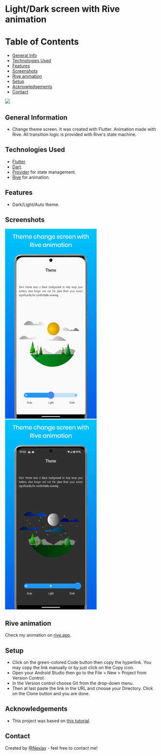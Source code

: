 # Light/Dark screen with Rive animation

# Table of Contents
* [General Info](#general-information)
* [Technologies Used](#technologies-used)
* [Features](#features)
* [Screenshots](#screenshots)
* [Rive animation](#rive-animation)
* [Setup](#setup)
* [Acknowledgements](#acknowledgements)
* [Contact](#contact)
<!-- * [License](#license) -->


![](https://github.com/day_night_theme_animation/appgif.gif)


## General Information
- Change theme screen. It was created with Flutter. Animation made with Rive. All transition logic is provided with Rive's state machine.



## Technologies Used
- [Flutter](https://flutter.dev/?gclid=Cj0KCQjw1vSZBhDuARIsAKZlijRtxpWm4-4uONVZWImtjAFWLuNh3qXvWyRedL89vchIklx13I7zROwaAjR1EALw_wcB&gclsrc=aw.ds).
- [Dart](https://dart.dev/).
- [Provider](https://pub.dev/packages/provider) for state management.
- [Rive](https://rive.app/) for animation.



## Features
- Dark/Light/Auto theme.


## Screenshots
<img src="assets/git/light.png" width="300" height="620"/> <img src="assets/git/dark.png" width="300" height="620"/>



## Rive animation
Check my animation on [rive.app](https://rive.app/community/3338-7002-lightdark-theme).


## Setup
- Click on the green-colored Code button then copy the hyperlink. You may copy the link manually or by just click on the Copy icon.
- Open your Android Studio then go to the File > New > Project from Version Control.
- In the Version control choose Git from the drop-down menu.
- Then at last paste the link in the URL and choose your Directory. Click on the Clone button and you are done.



## Acknowledgements
- This project was based on [this tutorial](https://help.rive.app/).


## Contact
Created by [@Nexlay](https://twitter.com/Nexlay/) - feel free to contact me!





